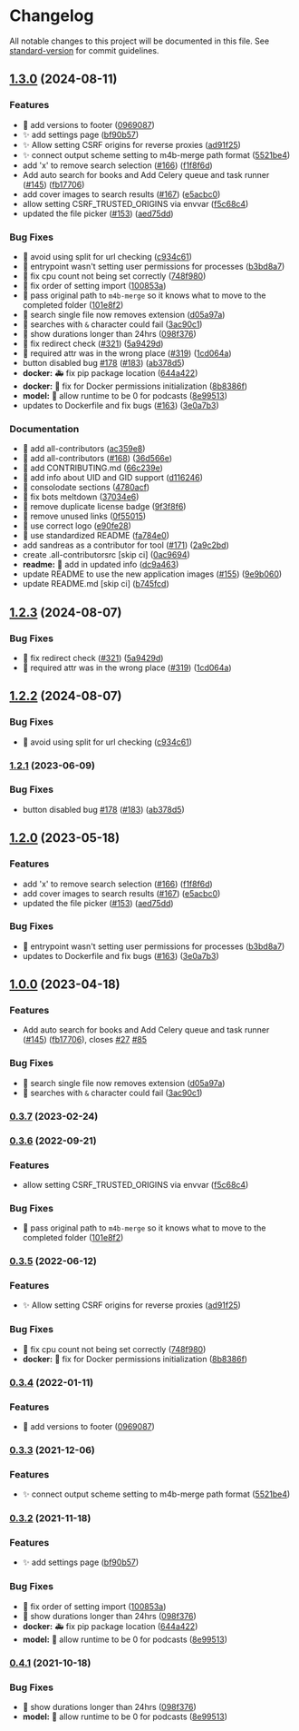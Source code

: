 # Changelog

All notable changes to this project will be documented in this file. See [standard-version](https://github.com/conventional-changelog/standard-version) for commit guidelines.

## [1.3.0](https://github.com/tamaracks/bragibooks/compare/v1.2.3...v1.3.0) (2024-08-11)


### Features

* :lipstick: add versions to footer ([0969087](https://github.com/tamaracks/bragibooks/commit/0969087b1f96e3dd4e81960e938329e1758dc9b2))
* :sparkles: add settings page ([bf90b57](https://github.com/tamaracks/bragibooks/commit/bf90b57fed20e57ed1f23ef82bad0a378a80cc10))
* :sparkles: Allow setting CSRF origins for reverse proxies ([ad91f25](https://github.com/tamaracks/bragibooks/commit/ad91f25050d796ca8ea5bda1e5416f50df4fa1a5))
* :sparkles: connect output scheme setting to m4b-merge path format ([5521be4](https://github.com/tamaracks/bragibooks/commit/5521be486a260222f01b9ac492f16223b6cdc524))
* add 'x' to remove search selection ([#166](https://github.com/tamaracks/bragibooks/issues/166)) ([f1f8f6d](https://github.com/tamaracks/bragibooks/commit/f1f8f6ddfcf30a945f263a69ac949c9ed728b460))
* Add auto search for books and Add Celery queue and task runner ([#145](https://github.com/tamaracks/bragibooks/issues/145)) ([fb17706](https://github.com/tamaracks/bragibooks/commit/fb17706b9e8e3a50546545ff16d730b7affedcde))
* add cover images to search results ([#167](https://github.com/tamaracks/bragibooks/issues/167)) ([e5acbc0](https://github.com/tamaracks/bragibooks/commit/e5acbc0e32b2a3e4d2803994f2352db0763080d0))
* allow setting CSRF_TRUSTED_ORIGINS via envvar ([f5c68c4](https://github.com/tamaracks/bragibooks/commit/f5c68c46ab3747f340a048ee96781bda7fa70303))
* updated the file picker ([#153](https://github.com/tamaracks/bragibooks/issues/153)) ([aed75dd](https://github.com/tamaracks/bragibooks/commit/aed75ddbffc939e0b394fe7fc063fcc92cffeac4))


### Bug Fixes

* :bug: avoid using split for url checking ([c934c61](https://github.com/tamaracks/bragibooks/commit/c934c61dc674bfa62de70d1a140d87caa1f7b489))
* :bug: entrypoint wasn't setting user permissions for processes ([b3bd8a7](https://github.com/tamaracks/bragibooks/commit/b3bd8a765c040ce14d57e0b483fdf689669b976b))
* :bug: fix cpu count not being set correctly ([748f980](https://github.com/tamaracks/bragibooks/commit/748f98005e8ce0a7852ce84b9ffad48d49f1fba1))
* :bug: fix order of setting import ([100853a](https://github.com/tamaracks/bragibooks/commit/100853a6202a1d54cc0e8b9538500f26f521566b))
* :bug: pass original path to `m4b-merge` so it knows what to move to the completed folder ([101e8f2](https://github.com/tamaracks/bragibooks/commit/101e8f25b6c2ecae5715e129e33f425ac485e048))
* :bug: search single file now removes extension ([d05a97a](https://github.com/tamaracks/bragibooks/commit/d05a97a322ba8873d63ea55b7e59bc24fe70f229))
* :bug: searches with `&` character could fail ([3ac90c1](https://github.com/tamaracks/bragibooks/commit/3ac90c1c8196db2b63242c9e52af23ca69e6500c))
* :bug: show durations longer than 24hrs ([098f376](https://github.com/tamaracks/bragibooks/commit/098f37672ce3f0a1677b016811c0d70c88c26b97))
* 🐛 fix redirect check ([#321](https://github.com/tamaracks/bragibooks/issues/321)) ([5a9429d](https://github.com/tamaracks/bragibooks/commit/5a9429dbdd6859509761eff1054d57168ea1616a))
* 🐛 required attr was in the wrong place  ([#319](https://github.com/tamaracks/bragibooks/issues/319)) ([1cd064a](https://github.com/tamaracks/bragibooks/commit/1cd064aad41a192a42c2697bf665198f6a8770c6))
* button disabled bug [#178](https://github.com/tamaracks/bragibooks/issues/178) ([#183](https://github.com/tamaracks/bragibooks/issues/183)) ([ab378d5](https://github.com/tamaracks/bragibooks/commit/ab378d518b37c22535ef4ccae5a2832b093e94b2))
* **docker:** :ambulance: fix pip package location ([644a422](https://github.com/tamaracks/bragibooks/commit/644a4221512abf844877e56dcdac5b90df3acb3e))
* **docker:** :bug: fix for Docker permissions initialization ([8b8386f](https://github.com/tamaracks/bragibooks/commit/8b8386f7a22c43c6b6532cebbbc8fa65cfc1e277))
* **model:** :bug: allow runtime to be 0 for podcasts ([8e99513](https://github.com/tamaracks/bragibooks/commit/8e99513643ddaebe27e4c66b73cf4bd673993363))
* updates to Dockerfile and fix bugs ([#163](https://github.com/tamaracks/bragibooks/issues/163)) ([3e0a7b3](https://github.com/tamaracks/bragibooks/commit/3e0a7b3f13b96307e43ad47222f1b3d4fd1fc726))


### Documentation

* :memo: add all-contributors ([ac359e8](https://github.com/tamaracks/bragibooks/commit/ac359e813e44982912c6a408458b027d05de251e))
* :memo: add all-contributors ([#168](https://github.com/tamaracks/bragibooks/issues/168)) ([36d566e](https://github.com/tamaracks/bragibooks/commit/36d566eac1c02917c59aed27ae59aa060d9ff7bc))
* :memo: add CONTRIBUTING.md ([66c239e](https://github.com/tamaracks/bragibooks/commit/66c239ea72dd821f5a7397ed2d07a1d7717a9fe1))
* :memo: add info about UID and GID support ([d116246](https://github.com/tamaracks/bragibooks/commit/d11624627e004b7cb820820b1a738182c26b99ec))
* :memo: consolodate sections ([4780acf](https://github.com/tamaracks/bragibooks/commit/4780acf7da396be1c34b2bbf76141d20a8822e2f))
* :memo: fix bots meltdown ([37034e6](https://github.com/tamaracks/bragibooks/commit/37034e661e2e861a3c6eeb4efc6bb02cca25e96f))
* :memo: remove duplicate license badge ([9f3f8f6](https://github.com/tamaracks/bragibooks/commit/9f3f8f6e4bac566c457a4ab28ee7a33c58239dd7))
* :memo: remove unused links ([0f55015](https://github.com/tamaracks/bragibooks/commit/0f55015016e4e6bb812c0193e2d3b2edcf24ee65))
* :memo: use correct logo ([e90fe28](https://github.com/tamaracks/bragibooks/commit/e90fe286e9752abecab39fd1ed00cd88a086ebdd))
* :memo: use standardized  README ([fa784e0](https://github.com/tamaracks/bragibooks/commit/fa784e076d95bce993516bb098d725d18192e79c))
* add sandreas as a contributor for tool ([#171](https://github.com/tamaracks/bragibooks/issues/171)) ([2a9c2bd](https://github.com/tamaracks/bragibooks/commit/2a9c2bd77f184790e4f40478d9a2aebc6a6b7116))
* create .all-contributorsrc [skip ci] ([0ac9694](https://github.com/tamaracks/bragibooks/commit/0ac96940e0c00f42f1e741e03f565c45e8ff430e))
* **readme:** :memo: add in updated info ([dc9a463](https://github.com/tamaracks/bragibooks/commit/dc9a4630f1fabcf7b6f8e432fde27ae2aef8a919))
* update README to use the new application images ([#155](https://github.com/tamaracks/bragibooks/issues/155)) ([9e9b060](https://github.com/tamaracks/bragibooks/commit/9e9b060ac4a3c6922b75e46c45ffa5f87dbed44b))
* update README.md [skip ci] ([b745fcd](https://github.com/tamaracks/bragibooks/commit/b745fcdf2da8bfdcb386e56dcd9ef8514e1428f6))

## [1.2.3](https://github.com/djdembeck/bragibooks/compare/v1.2.2...v1.2.3) (2024-08-07)


### Bug Fixes

* 🐛 fix redirect check ([#321](https://github.com/djdembeck/bragibooks/issues/321)) ([5a9429d](https://github.com/djdembeck/bragibooks/commit/5a9429dbdd6859509761eff1054d57168ea1616a))
* 🐛 required attr was in the wrong place  ([#319](https://github.com/djdembeck/bragibooks/issues/319)) ([1cd064a](https://github.com/djdembeck/bragibooks/commit/1cd064aad41a192a42c2697bf665198f6a8770c6))

## [1.2.2](https://github.com/djdembeck/bragibooks/compare/v1.2.1...v1.2.2) (2024-08-07)


### Bug Fixes

* :bug: avoid using split for url checking ([c934c61](https://github.com/djdembeck/bragibooks/commit/c934c61dc674bfa62de70d1a140d87caa1f7b489))

### [1.2.1](https://github.com/djdembeck/bragibooks/compare/v1.2.0...v1.2.1) (2023-06-09)


### Bug Fixes

* button disabled bug [#178](https://github.com/djdembeck/bragibooks/issues/178) ([#183](https://github.com/djdembeck/bragibooks/issues/183)) ([ab378d5](https://github.com/djdembeck/bragibooks/commit/ab378d518b37c22535ef4ccae5a2832b093e94b2))

## [1.2.0](https://github.com/djdembeck/bragibooks/compare/v1.0.0...v1.2.0) (2023-05-18)


### Features

* add 'x' to remove search selection ([#166](https://github.com/djdembeck/bragibooks/issues/166)) ([f1f8f6d](https://github.com/djdembeck/bragibooks/commit/f1f8f6ddfcf30a945f263a69ac949c9ed728b460))
* add cover images to search results ([#167](https://github.com/djdembeck/bragibooks/issues/167)) ([e5acbc0](https://github.com/djdembeck/bragibooks/commit/e5acbc0e32b2a3e4d2803994f2352db0763080d0))
* updated the file picker ([#153](https://github.com/djdembeck/bragibooks/issues/153)) ([aed75dd](https://github.com/djdembeck/bragibooks/commit/aed75ddbffc939e0b394fe7fc063fcc92cffeac4))


### Bug Fixes

* :bug: entrypoint wasn't setting user permissions for processes ([b3bd8a7](https://github.com/djdembeck/bragibooks/commit/b3bd8a765c040ce14d57e0b483fdf689669b976b))
* updates to Dockerfile and fix bugs ([#163](https://github.com/djdembeck/bragibooks/issues/163)) ([3e0a7b3](https://github.com/djdembeck/bragibooks/commit/3e0a7b3f13b96307e43ad47222f1b3d4fd1fc726))

## [1.0.0](https://github.com/djdembeck/bragibooks/compare/v0.3.7...v1.0.0) (2023-04-18)


### Features

* Add auto search for books and Add Celery queue and task runner ([#145](https://github.com/djdembeck/bragibooks/issues/145)) ([fb17706](https://github.com/djdembeck/bragibooks/commit/fb17706b9e8e3a50546545ff16d730b7affedcde)), closes [#27](https://github.com/djdembeck/bragibooks/issues/27) [#85](https://github.com/djdembeck/bragibooks/issues/85)


### Bug Fixes

* :bug: search single file now removes extension ([d05a97a](https://github.com/djdembeck/bragibooks/commit/d05a97a322ba8873d63ea55b7e59bc24fe70f229))
* :bug: searches with `&` character could fail ([3ac90c1](https://github.com/djdembeck/bragibooks/commit/3ac90c1c8196db2b63242c9e52af23ca69e6500c))

### [0.3.7](https://github.com/djdembeck/bragibooks/compare/v0.3.6...v0.3.7) (2023-02-24)

### [0.3.6](https://github.com/djdembeck/bragibooks/compare/v0.3.5...v0.3.6) (2022-09-21)


### Features

* allow setting CSRF_TRUSTED_ORIGINS via envvar ([f5c68c4](https://github.com/djdembeck/bragibooks/commit/f5c68c46ab3747f340a048ee96781bda7fa70303))


### Bug Fixes

* :bug: pass original path to `m4b-merge` so it knows what to move to the completed folder ([101e8f2](https://github.com/djdembeck/bragibooks/commit/101e8f25b6c2ecae5715e129e33f425ac485e048))

### [0.3.5](https://github.com/djdembeck/bragibooks/compare/v0.3.4...v0.3.5) (2022-06-12)


### Features

* :sparkles: Allow setting CSRF origins for reverse proxies ([ad91f25](https://github.com/djdembeck/bragibooks/commit/ad91f25050d796ca8ea5bda1e5416f50df4fa1a5))


### Bug Fixes

* :bug: fix cpu count not being set correctly ([748f980](https://github.com/djdembeck/bragibooks/commit/748f98005e8ce0a7852ce84b9ffad48d49f1fba1))
* **docker:** :bug: fix for Docker permissions initialization ([8b8386f](https://github.com/djdembeck/bragibooks/commit/8b8386f7a22c43c6b6532cebbbc8fa65cfc1e277))

### [0.3.4](https://github.com/djdembeck/bragibooks/compare/v0.3.3...v0.3.4) (2022-01-11)


### Features

* :lipstick: add versions to footer ([0969087](https://github.com/djdembeck/bragibooks/commit/0969087b1f96e3dd4e81960e938329e1758dc9b2))

### [0.3.3](https://github.com/djdembeck/bragibooks/compare/v0.3.2...v0.3.3) (2021-12-06)


### Features

* :sparkles: connect output scheme setting to m4b-merge path format ([5521be4](https://github.com/djdembeck/bragibooks/commit/5521be486a260222f01b9ac492f16223b6cdc524))

### [0.3.2](https://github.com/djdembeck/bragibooks/compare/v0.3.1...v0.3.2) (2021-11-18)


### Features

* :sparkles: add settings page ([bf90b57](https://github.com/djdembeck/bragibooks/commit/bf90b57fed20e57ed1f23ef82bad0a378a80cc10))


### Bug Fixes

* :bug: fix order of setting import ([100853a](https://github.com/djdembeck/bragibooks/commit/100853a6202a1d54cc0e8b9538500f26f521566b))
* :bug: show durations longer than 24hrs ([098f376](https://github.com/djdembeck/bragibooks/commit/098f37672ce3f0a1677b016811c0d70c88c26b97))
* **docker:** :ambulance: fix pip package location ([644a422](https://github.com/djdembeck/bragibooks/commit/644a4221512abf844877e56dcdac5b90df3acb3e))
* **model:** :bug: allow runtime to be 0 for podcasts ([8e99513](https://github.com/djdembeck/bragibooks/commit/8e99513643ddaebe27e4c66b73cf4bd673993363))

### [0.4.1](https://github.com/djdembeck/bragibooks/compare/v0.3.1...v0.4.1) (2021-10-18)


### Bug Fixes

* :bug: show durations longer than 24hrs ([098f376](https://github.com/djdembeck/bragibooks/commit/098f37672ce3f0a1677b016811c0d70c88c26b97))
* **model:** :bug: allow runtime to be 0 for podcasts ([8e99513](https://github.com/djdembeck/bragibooks/commit/8e99513643ddaebe27e4c66b73cf4bd673993363))
